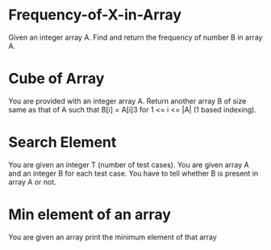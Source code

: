 # Frequency-of-X-in-Array
Given an integer array A. Find and return the frequency of number B in array A.
# Cube of Array
You are provided with an integer array A. Return another array B of size same as that of A such that B[i] = A[i]3 for 1 <= i <= |A| (1 based indexing).
# Search Element
You are given an integer T (number of test cases). You are given array A and an integer B for each test case. You have to tell whether B is present in array A or not.
# Min element of an array
You are given an array print the minimum element of that array
